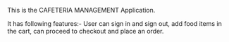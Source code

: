 This is the CAFETERIA MANAGEMENT Application. 


It has following features:-
User can sign in and sign out,  add food items in the cart, can proceed to checkout and place an order.
